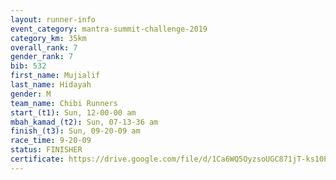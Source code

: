 ```yaml
---
layout: runner-info 
event_category: mantra-summit-challenge-2019 
category_km: 35km 
overall_rank: 7
gender_rank: 7
bib: 532
first_name: Mujialif
last_name: Hidayah
gender: M
team_name: Chibi Runners
start_(t1): Sun, 12-00-00 am
mbah_kamad_(t2): Sun, 07-13-36 am
finish_(t3): Sun, 09-20-09 am
race_time: 9-20-09
status: FINISHER
certificate: https://drive.google.com/file/d/1Ca6WQ5OyzsoUGC871jT-ks10P48RF-O4/view?usp=sharing
---
```

